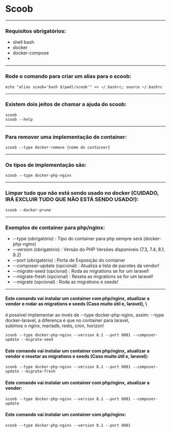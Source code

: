 # Scoob

---

### Requisitos obrigatórios:
- shell bash
- docker
- docker-compose
- 
---

### Rode o comando para criar um alias para o scoob: 
```
echo "alias scoob='bash $(pwd)/scoob'" >> ~/.bashrc; source ~/.bashrc
```
---

### Existem dois jeitos de chamar a ajuda do scoob:
```
scoob
scoob --help
```
---

### Para remover uma implementação de container:
```
scoob --type docker-remove {nome do container}
```
---

### Os tipos de implementação são:
```
scoob --type docker-php-nginx
```
---

### Limpar tudo que não está sendo usado no docker (CUIDADO, IRÁ EXCLUIR TUDO QUE NÃO ESTÁ SENDO USADO!):
```
scoob --docker-prune
```
---

### Exemplos de container para php/nginx:
- --type                (obrigatório) : Tipo do container para php sempre será (docker-php-nginx)
- --version             (obrigatório) : Versão do PHP Versões disponíveis (7.3, 7.4, 8.1, 8.2)
- --port                (obrigatório) : Porta de Exposição do container
- --composer-update        (opcional) : Atualiza a lista de pacotes da vendor!
- --migrate-seed           (opcional) : Roda as migrations se for um laravel! 
- --migrate-fresh          (opcional) : Reseta as migrations se for um laravel! 
- --migrate                (opcional) : Roda as migrations e seeds!

---
#### Este comando vai instalar um container com php/nginx, atualizar a vendor e rodar as migrations e seeds (Caso muito útil e, laravel), \
é possível implementar ao invés de --type docker-php-nginx, assim: --type docker-laravel, a diferença é que no container para laravel, \
subimos o nginx, mariadb, redis, cron, horizon!
```
scoob --type docker-php-nginx --version 8.1 --port 8081 --composer-update --migrate-seed
```

#### Este comando vai instalar um container com php/nginx, atualizar a vendor e resetar as migrations e seeds (Caso muito útil e, laravel):
```
scoob --type docker-php-nginx --version 8.1 --port 8081 --composer-update --migrate-fresh
```

#### Este comando vai instalar um container com php/nginx, atualizar a vendor:
```
scoob --type docker-php-nginx --version 8.1 --port 8081 --composer-update
```

#### Este comando vai instalar um container com php/nginx:
```
scoob --type docker-php-nginx --version 8.1 --port 8081
```
